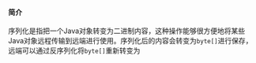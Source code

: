 #### 简介
序列化是指把一个Java对象转变为二进制内容，这种操作能够很方便地将某些Java对象远程传输到远端进行使用。序列化后的内容会转变为`byte[]`进行保存，远端可以通过反序列化将`byte[]`重新转变为
